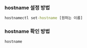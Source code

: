 ### hostname 설정 방법

```cmd
hostnamectl set-hostname [원하는 이름]
```

### hostname 확인 방법

```
hostname
```
